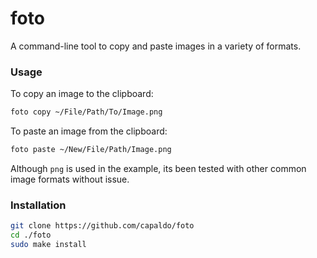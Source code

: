 # foto

A command-line tool to copy and paste images in a variety of formats.

### Usage
To copy an image to the clipboard:
```bash
foto copy ~/File/Path/To/Image.png
```
To paste an image from the clipboard:
```bash
foto paste ~/New/File/Path/Image.png
```

Although `png` is used in the example, its been tested with other common image formats without issue.

### Installation
```bash
git clone https://github.com/capaldo/foto
cd ./foto
sudo make install
```
